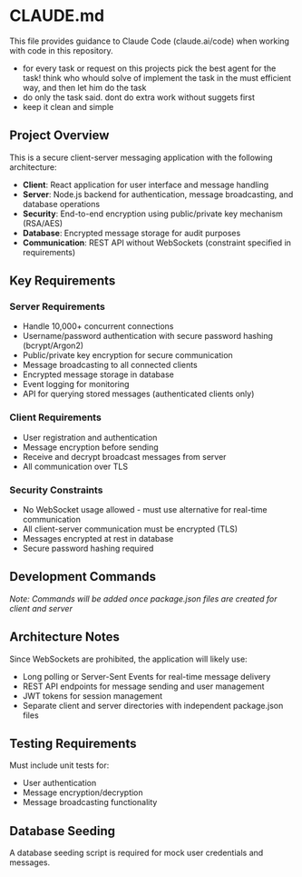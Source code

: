 # CLAUDE.md

This file provides guidance to Claude Code (claude.ai/code) when working with code in this repository.

- for every task or request on this projects pick the best agent for the task! think who whould solve of implement the task in the must efficient way, and then let him do the task 
- do only the task said. dont do extra work without suggets first
- keep it clean and simple

## Project Overview

This is a secure client-server messaging application with the following architecture:
- **Client**: React application for user interface and message handling
- **Server**: Node.js backend for authentication, message broadcasting, and database operations
- **Security**: End-to-end encryption using public/private key mechanism (RSA/AES)
- **Database**: Encrypted message storage for audit purposes
- **Communication**: REST API without WebSockets (constraint specified in requirements)

## Key Requirements

### Server Requirements
- Handle 10,000+ concurrent connections
- Username/password authentication with secure password hashing (bcrypt/Argon2)
- Public/private key encryption for secure communication
- Message broadcasting to all connected clients
- Encrypted message storage in database
- Event logging for monitoring
- API for querying stored messages (authenticated clients only)

### Client Requirements
- User registration and authentication
- Message encryption before sending
- Receive and decrypt broadcast messages from server
- All communication over TLS

### Security Constraints
- No WebSocket usage allowed - must use alternative for real-time communication
- All client-server communication must be encrypted (TLS)
- Messages encrypted at rest in database
- Secure password hashing required

## Development Commands

*Note: Commands will be added once package.json files are created for client and server*

## Architecture Notes

Since WebSockets are prohibited, the application will likely use:
- Long polling or Server-Sent Events for real-time message delivery
- REST API endpoints for message sending and user management
- JWT tokens for session management
- Separate client and server directories with independent package.json files

## Testing Requirements

Must include unit tests for:
- User authentication
- Message encryption/decryption  
- Message broadcasting functionality

## Database Seeding

A database seeding script is required for mock user credentials and messages.